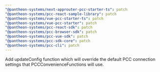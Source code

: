 ```yaml
---
"@pantheon-systems/next-approuter-pcc-starter-ts": patch
"@pantheon-systems/pcc-react-sample-library": patch
"@pantheon-systems/vue-pcc-starter-ts": patch
"@pantheon-systems/vue-pcc-starter": patch
"@pantheon-systems/pcc-react-sdk": patch
"@pantheon-systems/pcc-browser-sdk": patch
"@pantheon-systems/pcc-vue-sdk": patch
"@pantheon-systems/pcc-sdk-core": patch
"@pantheon-systems/pcc-cli": patch
---
```


Add updateConfig function which will override the default PCC connection
settings that PCCConvenienceFunctions will use.

